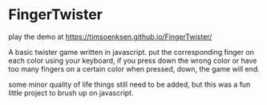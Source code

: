 # FingerTwister

play the demo at https://timsoenksen.github.io/FingerTwister/

A basic twister game written in javascript.
put the corresponding finger on each color using your keyboard,
if you press down the wrong color or have too many fingers on a
certain color when pressed, down, the game will end.

some minor quality of life things still need to be added, but
this was a fun little project to brush up on javascript.

